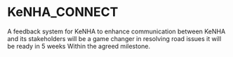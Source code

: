 # KeNHA_CONNECT
A feedback system for KeNHA to enhance communication between KeNHA  and its stakeholders
will be a game changer in resolving road issues
it will be ready in 5 weeks
Within the agreed milestone.
